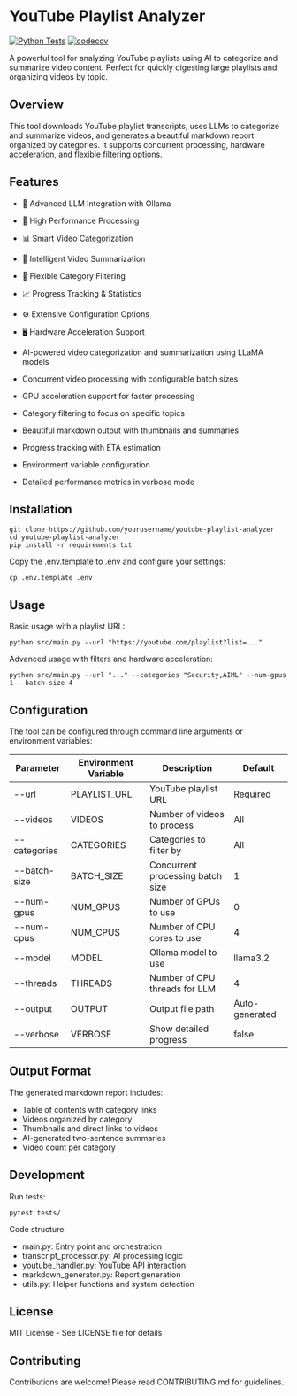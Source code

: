 # YouTube Playlist Analyzer

[![Python Tests](https://github.com/{username}/{repo-name}/actions/workflows/python-tests.yml/badge.svg)](https://github.com/{username}/{repo-name}/actions/workflows/python-tests.yml)
[![codecov](https://codecov.io/gh/{username}/{repo-name}/branch/main/graph/badge.svg)](https://codecov.io/gh/{username}/{repo-name})

A powerful tool for analyzing YouTube playlists using AI to categorize and summarize video content. Perfect for quickly digesting large playlists and organizing videos by topic.

## Overview

This tool downloads YouTube playlist transcripts, uses LLMs to categorize and summarize videos, and generates a beautiful markdown report organized by categories. It supports concurrent processing, hardware acceleration, and flexible filtering options.

## Features
- 🤖 Advanced LLM Integration with Ollama
- 🚀 High Performance Processing
- 📊 Smart Video Categorization
- 📝 Intelligent Video Summarization
- 🎯 Flexible Category Filtering
- 📈 Progress Tracking & Statistics
- ⚙️ Extensive Configuration Options
- 🖥️ Hardware Acceleration Support

- AI-powered video categorization and summarization using LLaMA models
- Concurrent video processing with configurable batch sizes
- GPU acceleration support for faster processing
- Category filtering to focus on specific topics
- Beautiful markdown output with thumbnails and summaries
- Progress tracking with ETA estimation
- Environment variable configuration
- Detailed performance metrics in verbose mode

## Installation

```
git clone https://github.com/yourusername/youtube-playlist-analyzer
cd youtube-playlist-analyzer
pip install -r requirements.txt
```

Copy the .env.template to .env and configure your settings:

```
cp .env.template .env
```

## Usage

Basic usage with a playlist URL:

```
python src/main.py --url "https://youtube.com/playlist?list=..."
```

Advanced usage with filters and hardware acceleration:

```
python src/main.py --url "..." --categories "Security,AIML" --num-gpus 1 --batch-size 4
```

## Configuration

The tool can be configured through command line arguments or environment variables:

| Parameter | Environment Variable | Description | Default |
|-----------|---------------------|-------------|---------|
| --url | PLAYLIST_URL | YouTube playlist URL | Required |
| --videos | VIDEOS | Number of videos to process | All |
| --categories | CATEGORIES | Categories to filter by | All |
| --batch-size | BATCH_SIZE | Concurrent processing batch size | 1 |
| --num-gpus | NUM_GPUS | Number of GPUs to use | 0 |
| --num-cpus | NUM_CPUS | Number of CPU cores to use | 4 |
| --model | MODEL | Ollama model to use | llama3.2 |
| --threads | THREADS | Number of CPU threads for LLM | 4 |
| --output | OUTPUT | Output file path | Auto-generated |
| --verbose | VERBOSE | Show detailed progress | false |


## Output Format

The generated markdown report includes:
- Table of contents with category links
- Videos organized by category
- Thumbnails and direct links to videos
- AI-generated two-sentence summaries
- Video count per category


## Development

Run tests:

```
pytest tests/
```

Code structure:
- main.py: Entry point and orchestration
- transcript_processor.py: AI processing logic
- youtube_handler.py: YouTube API interaction
- markdown_generator.py: Report generation
- utils.py: Helper functions and system detection

## License

MIT License - See LICENSE file for details

## Contributing

Contributions are welcome! Please read CONTRIBUTING.md for guidelines.



